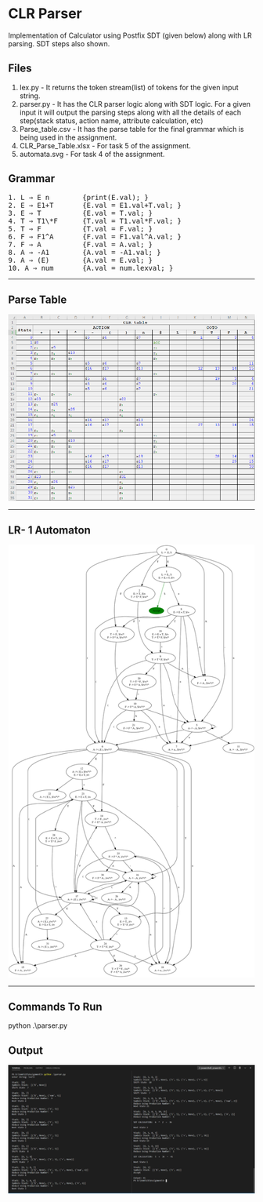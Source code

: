 # CLR Parser

Implementation of  Calculator using Postfix SDT (given below) along with LR parsing. SDT steps also shown.



## Files

1. lex.py - It returns the token stream(list) of tokens for the given
   input string.
2. parser.py - It has the CLR parser logic along with SDT logic. For a given
   input it will output the parsing steps along with all the details of each
   step(stack status, action name, attribute calculation, etc)
3. Parse_table.csv - It has the parse table for the final grammar which is
   being used in the assignment.
4. CLR_Parse_Table.xlsx - For task 5 of the assignment.
5. automata.svg - For task 4 of the assignment.



## <b> Grammar </b>
<pre>
1. L ⇒ E n        {print(E.val); }
2. E ⇒ E1+T       {E.val = E1.val+T.val; }
3. E ⇒ T          {E.val = T.val; }
4. T ⇒ T1\*F      {T.val = T1.val*F.val; }
5. T ⇒ F          {T.val = F.val; }
6. F ⇒ F1^A       {F.val = F1.val^A.val; }
7. F ⇒ A          {F.val = A.val; }
8. A ⇒ -A1        {A.val = -A1.val; }
9. A ⇒ (E)        {A.val = E.val; }
10. A ⇒ num       {A.val = num.lexval; }
</pre>


---

## <b> Parse Table</b>

![](img/pt.PNG)

---



## <b> LR- 1 Automaton </b>

![](automata.svg)

---



## Commands To Run

python .\parser.py



## Output

![](o2.PNG)

